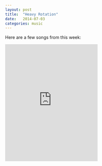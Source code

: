 ```yaml
---
layout: post
title:  "Heavy Rotation"
date:   2014-07-03 
categories: music
---
```


Here are a few songs from this week: 

<iframe src="https://embed.spotify.com/?uri=spotify:track:1ZfkdeAL3SSuCSSzXn9GMR" width="300" height="380" frameborder="0" allowtransparency="true"></iframe>